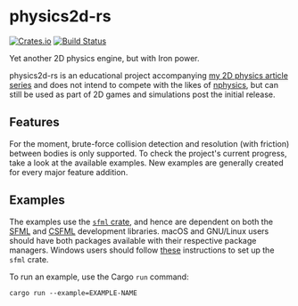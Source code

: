 # physics2d-rs

[![Crates.io](https://img.shields.io/crates/v/physics2d.svg?style=flat-square)](https://crates.io/crates/physics2d)
[![Build Status](https://img.shields.io/travis/eviltak/physics2d-rs.svg?style=flat-square)](https://travis-ci.org/eviltak/physics2d-rs)

Yet another 2D physics engine, but with Iron power.

physics2d-rs is an educational project accompanying [my 2D physics article series](https://www.codeproject.com/Articles/1029858/Making-a-D-Physics-Engine-The-Math) and does not intend to compete with the likes of [nphysics](https://github.com/sebcrozet/nphysics/), but can still be used as part of 2D games and simulations post the initial release.

## Features
For the moment, brute-force collision detection and resolution (with friction) between bodies is only supported. To check the project's current progress, take a look at the available examples. New examples are generally created for every major feature addition.

## Examples
The examples use the [`sfml` crate](https://crates.io/crates/sfml), and hence are dependent on both the [SFML](https://www.sfml-dev.org/) and [CSFML](https://www.sfml-dev.org/download/csfml/) development libraries. macOS and GNU/Linux users should have both packages available with their respective package managers. Windows users should follow [these](https://github.com/jeremyletang/rust-sfml/wiki/How-to-use-rust-sfml-on-Windows) instructions to set up the `sfml` crate.

To run an example, use the Cargo `run` command:

    cargo run --example=EXAMPLE-NAME
 
